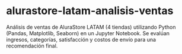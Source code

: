 # alurastore-latam-analisis-ventas
Análisis de ventas de AluraStore LATAM (4 tiendas) utilizando Python (Pandas, Matplotlib, Seaborn) en un Jupyter Notebook. Se evalúan ingresos, categorías, satisfacción y costos de envío para una recomendación final.
